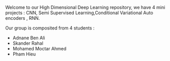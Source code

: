 Welcome to our High Dimensional Deep Learning repository, we have 4 mini projects : CNN, Semi Supervised Learning,Conditional Variational Auto encoders , RNN.

Our group is composited from 4 students : 
 - Adnane Ben Ali
 - Skander Rahal
 - Mohamed Moctar Ahmed
 - Pham Hieu
 

